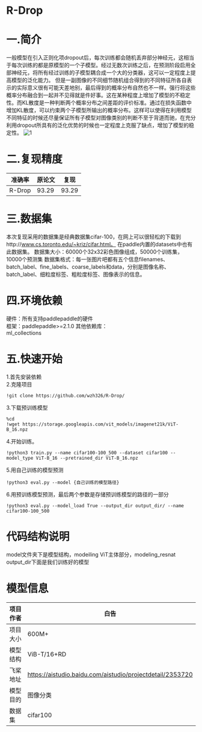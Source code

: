 # R-Drop
# 一.简介
一般模型在引入正则化项dropout后，每次训练都会随机丢弃部分神经元，这相当于每次训练的都是原模型的一个子模型。经过无数次训练之后，在预测阶段启用全部神经元，将所有经过训练的子模型耦合成一个大的分类器，这可以一定程度上提高模型的泛化能力。
但是一副图像的不同细节随机组合得到的不同特征所各自表示的实际意义很有可能天差地别，最后得到的概率分布自然也不一样。强行将这些概率分布融合到一起并不见得就是件好事。这在某种程度上增加了模型的不稳定性。而KL散度是一种判断两个概率分布之间差距的评价标准。通过在损失函数中增加KL散度，可以约束两个子模型所输出的概率分布。这样可以使得在利用模型不同特征的时候还尽量保证所有子模型对图像类别的判断不至于背道而驰，在充分利用dropout所具有的泛化优势的时候也一定程度上克服了缺点，增加了模型的稳定性。
![1](https://user-images.githubusercontent.com/79301727/133238064-332c21c8-d2a9-465d-aa15-2c60d887e12d.jpg)
# 二.复现精度
|准确率|原论文|复现|
|--|--|--|
|R-Drop|93.29|93.29|
# 三.数据集
本次复现采用的数据集是经典数据集cifar-100，在网上可以很轻松的下载到http://www.cs.toronto.edu/~kriz/cifar.html。
在paddle内置的datasets中也有此数据集。
数据集大小：60000个32x32彩色图像组成，50000个训练集，10000个预测集
数据集格式：每一张图片吧都有五个信息filenames、batch_label、fine_labels、coarse_labels和data，分别是图像名称、batch_label、细粒度标签、粗粒度标签、图像表示的信息。
# 四.环境依赖
硬件：所有支持paddlepaddle的硬件  
框架：paddlepaddle>=2.1.0
其他依赖库：  
ml_collections
# 五.快速开始
1.首先安装依赖  
2.克隆项目 
```
!git clone https://github.com/wzh326/R-Drop/  
```
3.下载预训练模型
```
%cd 
!wget https://storage.googleapis.com/vit_models/imagenet21k/ViT-B_16.npz
```
4.开始训练。
```
!python3 train.py --name cifar100-100_500 --dataset cifar100 --model_type ViT-B_16 --pretrained_dir ViT-B_16.npz
```
5.用自己训练的模型预测
```
!python3 eval.py --model {自己训练的模型路径} 
```
6.用预训练模型预测，最后两个参数是存储预训练模型的路径的一部分
```
!python3 eval.py --model_load True --output_dir output_dir/ --name cifar100-100_500
```
# 代码结构说明
model文件夹下是模型结构，modeiling ViT主体部分，modeling_resnat
output_dir下面是我们训练好的模型
# 模型信息
|项目作者|白告|
|--|--|
|项目大小|600M+|
|模型结构|ViB-T/16+RD|
|飞桨地址|https://aistudio.baidu.com/aistudio/projectdetail/2353720|
|模型目的|图像分类|
|数据集|cifar100|


